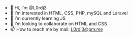 - 👋 Hi, I’m @L0rdj3
- 👀 I’m interested in HTML, CSS, PHP, mySQL and Laravel
- 🌱 I’m currently learning JS
- 💞️ I’m looking to collaborate on HTML and CSS
- 📫 How to reach me by mail: L0rdj3@pm.me

<!---
L0rdj3/L0rdj3 is a ✨ special ✨ repository because its `README.md` (this file) appears on your GitHub profile.
You can click the Preview link to take a look at your changes.
--->
